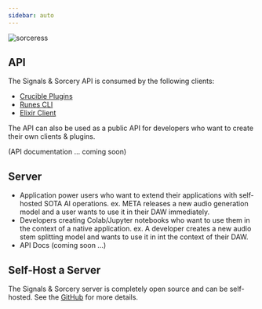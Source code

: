 ```yaml
---
sidebar: auto
---
```


![sorceress](/sas_sorceress.png)

## API

The Signals & Sorcery API is consumed by the following clients:
- [Crucible Plugins](/crucible-plugins/)
- [Runes CLI](/runes-cli/)
- [Elixir Client](/elixirs/)

The API can also be used as a public API for developers who want to create their own clients & plugins.

(API documentation ... coming soon)

## Server

- Application power users who want to extend their applications with self-hosted SOTA AI operations. ex. META releases a new audio generation model and a user wants to use it in their DAW immediately.
- Developers creating Colab/Jupyter notebooks who want to use them in the context of a native application.  ex. A developer creates a new audio stem splitting model and wants to use it in int the context of their DAW.
- API Docs (coming soon ...)

## Self-Host a Server

The Signals & Sorcery server is completely open source and can be self-hosted.  See the [GitHub](https://github.com/shiehn/dawnet-server) for more details.
